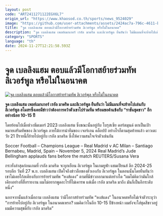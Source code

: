 ```yaml
---
layout: post
code: "ART2411271122EGX6L7"
origin_url: "https://www.khaosod.co.th/sports/news_9524029"
image: "https://github.com/user-attachments/assets/2424ac7a-796c-4611-bfdd-0bec046c7013"
title: "จูด เบลลิงแฮม ตอบแล้วมีโอกาสย้ายร่วมทัพ ลิเวอร์พูล หรือไม่ในอนาคต"
description: "จูด เบลลิงแฮม เพลย์เมกเกอร์ เรอัล มาดริด และลิเวอร์พูล ยืนยันว่า ไม่มีแผนที่จะย้ายไปเล่นกับ ลิเวอร์พูล สโมสรซึ่งเคยมีข่าวว่าต้องการคว้าตัวเขาไปร่วมทีม พร้อมขอค้าแข้งกับ \"ราชันชุดขาว\" อีกอย่างน้อย 10-15 ปี"
category: "SPORTS"
language: "th"
date: 2024-11-27T12:21:58.593Z
---
```


# จูด เบลลิงแฮม ตอบแล้วมีโอกาสย้ายร่วมทัพ ลิเวอร์พูล หรือไม่ในอนาคต

[![จูด เบลลิงแฮม ตอบแล้วมีโอกาสย้ายร่วมทัพ ลิเวอร์พูล หรือไม่ในอนาคต](https://www.khaosod.co.th/wpapp/uploads/2024/11/jude-liverpool-863.jpg "จูด เบลลิงแฮม ตอบแล้วมีโอกาสย้ายร่วมทัพ ลิเวอร์พูล หรือไม่ในอนาคต")](https://www.khaosod.co.th/wpapp/uploads/2024/11/jude-liverpool-863.jpg)

**จูด เบลลิงแฮม เพลย์เมกเกอร์ เรอัล มาดริด และลิเวอร์พูล ยืนยันว่า ไม่มีแผนที่จะย้ายไปเล่นกับ ลิเวอร์พูล สโมสรซึ่งเคยมีข่าวว่าต้องการคว้าตัวเขาไปร่วมทีม พร้อมขอค้าแข้งกับ “ราชันชุดขาว” อีกอย่างน้อย 10-15 ปี**

โดยย้อนไปเมื่อช่วงซัมเมอร์ 2023 เบลลิงแฮม ซึ่งขณะนั้นอยู่กับ โบรุสเซีย ดอร์ตมุนด์ ตกเป็นเป้าหมายเสริมทัพของ ลิเวอร์พูล ภายใต้การนำทีมของ เจอร์เกน คล็อปป์ อย่างไรก็ตามสุดท้ายแล้ว ดาวเตะวัย 21 ปีรายนี้ก็ย้ายไปอยู่กับ เรอัล มาดริด ซึ่งให้ความสนใจเจ้าตัวเช่นกัน

Soccer Football – Champions League – Real Madrid v AC Milan – Santiago Bernabeu, Madrid, Spain – November 5, 2024 Real Madrid’s Jude Bellingham applauds fans before the match REUTERS/Susana Vera



กระทั่งล่าสุดก่อนเกมที่ เรอัล มาดริด จะบุกเยือน ลิเวอร์พูล ในเกมยูฟ่า แชมเปียนส์ ลีก 2024-25 รอบลีก วันที่ 27 พ.ย. เบลลิงแฮม เปิดใจถึงข่าวลือของตัวเองกับ ลิเวอร์พูล ในตอนนั้นโดยยืนยันว่า เขาไม่เคยใก้ลเคียงกับการย้ายร่วมทัพ “หงส์แดง” ตามที่มีข่าวออกมาแต่อย่างใด “ผมไม่คิดว่ามันใกล้เคียงอย่างที่สื่อรายงาน ผมไม่อยากพูดอะไรที่ไม่เคารพ แต่เมื่อ เรอัล มาดริด มาถึง มันก็เป็นอีกระดับหนึ่ง”

นอกจากนั้นแล้วเมื่อถาม เบลลิงแฮม ว่ามีโอกาสย้ายร่วมทัพ “หงส์แดง” ในอนาคตหรือไม่เจ้าตัวระบุว่า “การย้ายไปอยู่กับ ลิเวอร์พูล ในอนาคตเหรอ? ผมคิดว่าในอีก 10-15 ปีข้างหน้า ผมยังจะใส่ชุดสีขาวอยู่ ผมมีความสุขดีกับ เรอัล มาดริด”
